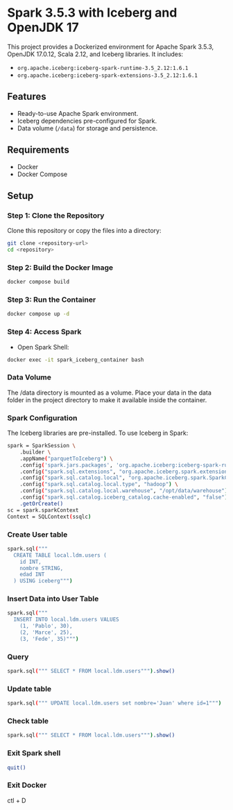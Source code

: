 # Spark 3.5.3 with Iceberg and OpenJDK 17

This project provides a Dockerized environment for Apache Spark 3.5.3, OpenJDK 17.0.12, Scala 2.12, and Iceberg libraries. It includes:
- `org.apache.iceberg:iceberg-spark-runtime-3.5_2.12:1.6.1`
- `org.apache.iceberg:iceberg-spark-extensions-3.5_2.12:1.6.1`

## Features
- Ready-to-use Apache Spark environment.
- Iceberg dependencies pre-configured for Spark.
- Data volume (`/data`) for storage and persistence.

## Requirements
- Docker
- Docker Compose

## Setup

### Step 1: Clone the Repository
Clone this repository or copy the files into a directory:
```bash
git clone <repository-url>
cd <repository>
```

### Step 2: Build the Docker Image
```bash
docker compose build
```

### Step 3: Run the Container
```bash
docker compose up -d
```

### Step 4: Access Spark
- Open Spark Shell:
```bash
docker exec -it spark_iceberg_container bash

```

### Data Volume
The /data directory is mounted as a volume. Place your data in the data folder in the project directory to make it available inside the container.

### Spark Configuration
The Iceberg libraries are pre-installed. To use Iceberg in Spark:

```bash
spark = SparkSession \
    .builder \
    .appName("parquetToIceberg") \
	.config('spark.jars.packages', 'org.apache.iceberg:iceberg-spark-runtime-3.5_2.12-1.6.1') \
    .config("spark.sql.extensions", "org.apache.iceberg.spark.extensions.IcebergSparkSessionExtensions") \
    .config("spark.sql.catalog.local", "org.apache.iceberg.spark.SparkCatalog") \
    .config("spark.sql.catalog.local.type", "hadoop") \
    .config("spark.sql.catalog.local.warehouse", "/opt/data/warehouse") \
	.config("spark.sql.catalog.iceberg_catalog.cache-enabled", "false") \
    .getOrCreate()
sc = spark.sparkContext
Context = SQLContext(ssqlc)

```


### Create User table

```bash
spark.sql("""
  CREATE TABLE local.ldm.users (
    id INT,
    nombre STRING,
    edad INT
  ) USING iceberg""")
```

### Insert Data into User Table

```bash
spark.sql("""
  INSERT INTO local.ldm.users VALUES
    (1, 'Pablo', 30),
    (2, 'Marce', 25),
    (3, 'Fede', 35)""")
```

### Query 
```bash
spark.sql(""" SELECT * FROM local.ldm.users""").show()
```

### Update table
```bash
spark.sql(""" UPDATE local.ldm.users set nombre='Juan' where id=1""")
```


### Check table
```bash
spark.sql(""" SELECT * FROM local.ldm.users""").show()
```

### Exit Spark shell
```bash
quit()
```

### Exit Docker 
ctl + D